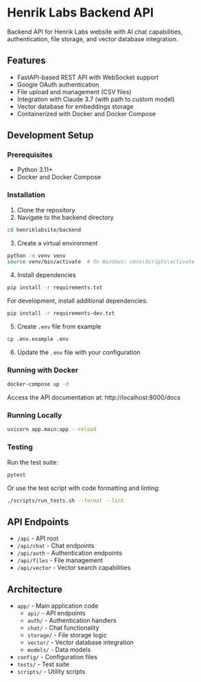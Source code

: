 # Henrik Labs Backend API

Backend API for Henrik Labs website with AI chat capabilities, authentication, file storage, and vector database integration.

## Features

- FastAPI-based REST API with WebSocket support
- Google OAuth authentication
- File upload and management (CSV files)
- Integration with Claude 3.7 (with path to custom model)
- Vector database for embeddings storage
- Containerized with Docker and Docker Compose

## Development Setup

### Prerequisites

- Python 3.11+
- Docker and Docker Compose

### Installation

1. Clone the repository
2. Navigate to the backend directory

```bash
cd henriklabsite/backend
```

3. Create a virtual environment

```bash
python -m venv venv
source venv/bin/activate  # On Windows: venv\Scripts\activate
```

4. Install dependencies

```bash
pip install -r requirements.txt
```

For development, install additional dependencies:

```bash
pip install -r requirements-dev.txt
```

5. Create `.env` file from example

```bash
cp .env.example .env
```

6. Update the `.env` file with your configuration

### Running with Docker

```bash
docker-compose up -d
```

Access the API documentation at: http://localhost:8000/docs

### Running Locally

```bash
uvicorn app.main:app --reload
```

### Testing

Run the test suite:

```bash
pytest
```

Or use the test script with code formatting and linting:

```bash
./scripts/run_tests.sh --format --lint
```

## API Endpoints

- `/api` - API root
- `/api/chat` - Chat endpoints
- `/api/auth` - Authentication endpoints
- `/api/files` - File management
- `/api/vector` - Vector search capabilities

## Architecture

- `app/` - Main application code
  - `api/` - API endpoints
  - `auth/` - Authentication handlers
  - `chat/` - Chat functionality
  - `storage/` - File storage logic
  - `vector/` - Vector database integration
  - `models/` - Data models
- `config/` - Configuration files
- `tests/` - Test suite
- `scripts/` - Utility scripts